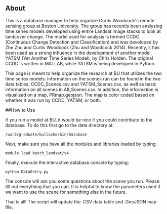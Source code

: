 ## About

This is a database manager to help organize Curtis Woodcock's remote sensing group at Boston University. The group has recently been analyzing time series models developed using entire Landsat image stacks to look at landcover change. The model used for analysis is termed CCDC (Continuous Change Detection and Classification) and was developed by Zhe Zhu and Curtis Woodcock (Zhu and Woodcock 2014). Recently, it has been used as a strong influence in the development of another model, YATSM (Yet Another Time Series Model), by Chris Holden. The original CCDC is written in MATLAB, while YATSM is being developed in Python.

This page is meant to help organize the research at BU that utilizes the two time series models. Information on the scenes run can be found in the two data tables, CCDC_Scenes.csv and YATSM_Scenes.csv, as well as basic information on all scenes in All_Scenes.csv. In addition, the information is visualized on a map, PRmap.geojson. The map is color coded based on whether it was run by CCDC, YATSM, or both.


##How to Use

If you run a model at BU, it would be nice if you could contribute to the database. To do this first go to the data directory at:
   
    /usr3/graduate/bullocke/bin/Database


Next, make sure you have all the modules and libraries loaded by typing:

    module load batch_landsat/v4

Finally, execute the interactive database console by typing:

    python DataEntry.py

The console will ask you some questions about the scene you run. Please fill out everything that you can. It is helpful to know the parameters used if we want to use the scene for something else in the future.

That is all! The script will update the .CSV data table and .GeoJSON map file. 
